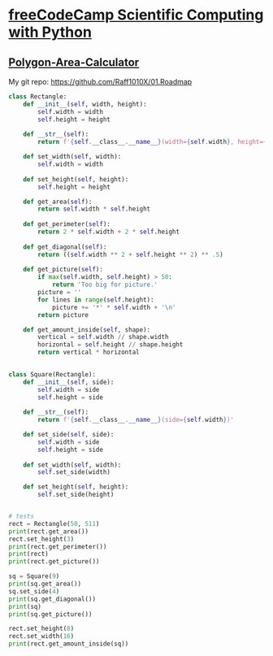 # [freeCodeCamp Scientific Computing with Python](https://www.freecodecamp.org/learn/scientific-computing-with-python)

## [Polygon-Area-Calculator](https://www.freecodecamp.org/learn/scientific-computing-with-python/scientific-computing-with-python-projects/polygon-area-calculator)

My git repo: https://github.com/Raff1010X/01.Roadmap

```python
class Rectangle:
    def __init__(self, width, height):
        self.width = width
        self.height = height
    
    def __str__(self):
        return f'{self.__class__.__name__}(width={self.width}, height={self.height})'

    def set_width(self, width):
        self.width = width
    
    def set_height(self, height):
        self.height = height

    def get_area(self): 
        return self.width * self.height
    
    def get_perimeter(self): 
        return 2 * self.width + 2 * self.height
    
    def get_diagonal(self): 
        return ((self.width ** 2 + self.height ** 2) ** .5)
    
    def get_picture(self):
        if max(self.width, self.height) > 50: 
            return 'Too big for picture.'
        picture = ''
        for lines in range(self.height):
            picture += '*' * self.width + '\n'
        return picture

    def get_amount_inside(self, shape):
        vertical = self.width // shape.width
        horizontal = self.height // shape.height
        return vertical * horizontal
        

class Square(Rectangle):
    def __init__(self, side):
        self.width = side
        self.height = side
    
    def __str__(self):
        return f'{self.__class__.__name__}(side={self.width})'

    def set_side(self, side):
        self.width = side
        self.height = side
    
    def set_width(self, width):
        self.set_side(width)

    def set_height(self, height):
        self.set_side(height)


# tests
rect = Rectangle(50, 511)
print(rect.get_area())
rect.set_height(3)
print(rect.get_perimeter())
print(rect)
print(rect.get_picture())

sq = Square(9)
print(sq.get_area())
sq.set_side(4)
print(sq.get_diagonal())
print(sq)
print(sq.get_picture())

rect.set_height(8)
rect.set_width(16)
print(rect.get_amount_inside(sq))
```
